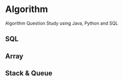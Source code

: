 # Algorithm

Algorithm Question Study using Java, Python and SQL

## SQL

## Array

## Stack & Queue
